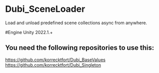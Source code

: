 # Dubi_SceneLoader
Load and unload predefined scene collections async from anywhere.

#Engine
Unity 2022.1.+

## You need the following repositories to use this:
https://github.com/korrecktfort/Dubi_BaseValues
https://github.com/korrecktfort/Dubi_Singleton
